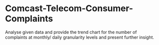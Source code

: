 # Comcast-Telecom-Consumer-Complaints
Analyse given data and provide the trend chart for the number of complaints at monthly/ daily granularity levels and present further insight.
